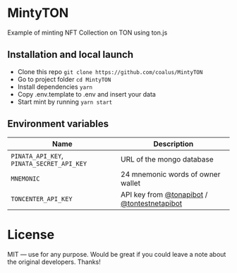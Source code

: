# MintyTON

Example of minting NFT Collection on TON using ton.js

## Installation and local launch
- Clone this repo `git clone https://github.com/coalus/MintyTON` 
- Go to project folder `cd MintyTON`
- Install dependencies `yarn` 
- Copy .env.template to .env and insert your data 
- Start mint by running `yarn start`

## Environment variables

| Name                                     | Description                              |
| ---------------------------------------- | ---------------------------------------- |
| `PINATA_API_KEY`, `PINATA_SECRET_API_KEY`| URL of the mongo database                |
| `MNEMONIC`                               | 24 mnemonic words of owner wallet        |
| `TONCENTER_API_KEY`                      | API key from [@tonapibot](https://t.me/tonapibot) / [@tontestnetapibot](https:/t.me/tontestnetapibot)                        |


# License

MIT — use for any purpose. Would be great if you could leave a note about the original developers. Thanks!